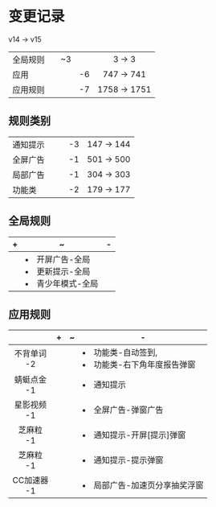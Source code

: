 # 变更记录

v14 -> v15

||||||
|-|:-:|:-:|:-:|:-:|
|全局规则||~3||3 -> 3|
|应用|||-6|747 -> 741|
|应用规则|||-7|1758 -> 1751|

## 规则类别

||||||
|-|:-:|:-:|:-:|:-:|
|通知提示|||-3|147 -> 144|
|全屏广告|||-1|501 -> 500|
|局部广告|||-1|304 -> 303|
|功能类|||-2|179 -> 177|

## 全局规则

|+|~|-|
|-|-|-|
||<li>开屏广告-全局<li>更新提示-全局<li>青少年模式-全局||

## 应用规则

||+|~|-|
|:-:|-|-|-|
|不背单词<br>-2|||<li>功能类-自动签到,<li>功能类-右下角年度报告弹窗|
|蜻蜓点金<br>-1|||<li>通知提示|
|星影视频<br>-1|||<li>全屏广告-弹窗广告|
|芝麻粒<br>-1|||<li>通知提示-开屏[提示]弹窗|
|芝麻粒<br>-1|||<li>通知提示-提示弹窗|
|CC加速器<br>-1|||<li>局部广告-加速页分享抽奖浮窗|
